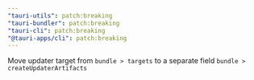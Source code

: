 ```yaml
---
"tauri-utils": patch:breaking
"tauri-bundler": patch:breaking
"tauri-cli": patch:breaking
"@tauri-apps/cli": patch:breaking
---
```


Move updater target from `bundle > targets` to a separate field `bundle > createUpdaterArtifacts`
